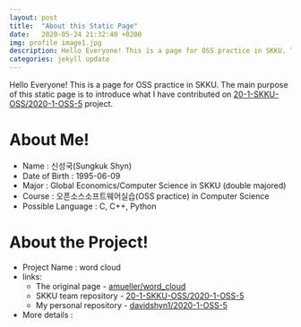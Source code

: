 ```yaml
---
layout: post
title:  "About this Static Page"
date:   2020-05-24 21:32:40 +0200
img: profile image1.jpg
description: Hello Everyone! This is a page for OSS practice in SKKU. The main purpose of this static page is to introduce what I have contributed on wordcloud project.
categories: jekyll update
---
```


Hello Everyone! This is a page for OSS practice in SKKU. The main purpose of this static page is to introduce what I have contributed on [20-1-SKKU-OSS/2020-1-OSS-5][Groupreposit] project.

# About Me!
- Name : 신성국(Sungkuk Shyn)
- Date of Birth : 1995-06-09
- Major : Global Economics/Computer Science in SKKU (double majored)
- Course : 오픈소스소프트웨어실습(OSS practice) in Computer Science
- Possible Language : C, C++, Python

# About the Project!
- Project Name : word cloud
- links:
    - The original page - [amueller/word_cloud][original_page] 
    - SKKU team repository - [20-1-SKKU-OSS/2020-1-OSS-5][Groupreposit]
    - My personal repository - [davidshyn1/2020-1-OSS-5][personalreposit]
- More details : 


[Groupreposit]: https://github.com/20-1-SKKU-OSS/2020-1-OSS-5
[original_page]: https://github.com/amueller/word_cloud
[personalreposit]: https://github.com/davidshyn1/2020-1-OSS-5




